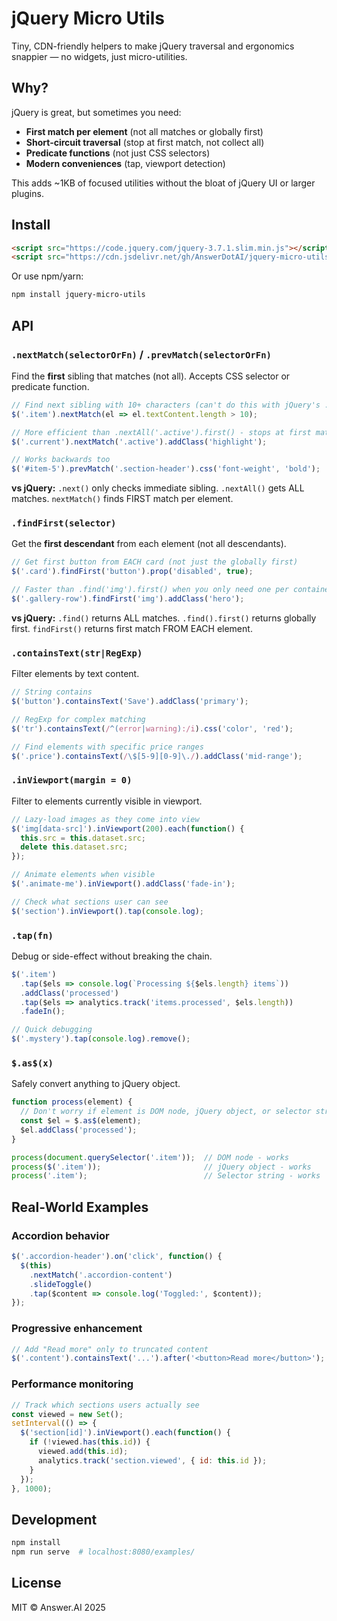 # jQuery Micro Utils

Tiny, CDN-friendly helpers to make jQuery traversal and ergonomics snappier — no widgets, just micro-utilities.

## Why?

jQuery is great, but sometimes you need:
- **First match per element** (not all matches or globally first)
- **Short-circuit traversal** (stop at first match, not collect all)
- **Predicate functions** (not just CSS selectors)
- **Modern conveniences** (tap, viewport detection)

This adds ~1KB of focused utilities without the bloat of jQuery UI or larger plugins.

## Install

```html
<script src="https://code.jquery.com/jquery-3.7.1.slim.min.js"></script>
<script src="https://cdn.jsdelivr.net/gh/AnswerDotAI/jquery-micro-utils@0.1.4/src/jquery-micro-utils.js"></script>
```

Or use npm/yarn:
```bash
npm install jquery-micro-utils
```

## API

### `.nextMatch(selectorOrFn)` / `.prevMatch(selectorOrFn)`

Find the **first** sibling that matches (not all). Accepts CSS selector or predicate function.

```js
// Find next sibling with 10+ characters (can't do this with jQuery's .next())
$('.item').nextMatch(el => el.textContent.length > 10);

// More efficient than .nextAll('.active').first() - stops at first match
$('.current').nextMatch('.active').addClass('highlight');

// Works backwards too
$('#item-5').prevMatch('.section-header').css('font-weight', 'bold');
```

**vs jQuery:** `.next()` only checks immediate sibling. `.nextAll()` gets ALL matches. `nextMatch()` finds FIRST match per element.

### `.findFirst(selector)`

Get the **first descendant** from each element (not all descendants).

```js
// Get first button from EACH card (not just the globally first)
$('.card').findFirst('button').prop('disabled', true);

// Faster than .find('img').first() when you only need one per container
$('.gallery-row').findFirst('img').addClass('hero');
```

**vs jQuery:** `.find()` returns ALL matches. `.find().first()` returns globally first. `findFirst()` returns first match FROM EACH element.

### `.containsText(str|RegExp)`

Filter elements by text content.

```js
// String contains
$('button').containsText('Save').addClass('primary');

// RegExp for complex matching
$('tr').containsText(/^(error|warning):/i).css('color', 'red');

// Find elements with specific price ranges
$('.price').containsText(/\$[5-9][0-9]\./).addClass('mid-range');
```

### `.inViewport(margin = 0)`

Filter to elements currently visible in viewport.

```js
// Lazy-load images as they come into view
$('img[data-src]').inViewport(200).each(function() {
  this.src = this.dataset.src;
  delete this.dataset.src;
});

// Animate elements when visible
$('.animate-me').inViewport().addClass('fade-in');

// Check what sections user can see
$('section').inViewport().tap(console.log);
```

### `.tap(fn)`

Debug or side-effect without breaking the chain.

```js
$('.item')
  .tap($els => console.log(`Processing ${$els.length} items`))
  .addClass('processed')
  .tap($els => analytics.track('items.processed', $els.length))
  .fadeIn();

// Quick debugging
$('.mystery').tap(console.log).remove();
```

### `$.as$(x)`

Safely convert anything to jQuery object.

```js
function process(element) {
  // Don't worry if element is DOM node, jQuery object, or selector string
  const $el = $.as$(element);
  $el.addClass('processed');
}

process(document.querySelector('.item'));  // DOM node - works
process($('.item'));                       // jQuery object - works
process('.item');                          // Selector string - works
```

## Real-World Examples

### Accordion behavior
```js
$('.accordion-header').on('click', function() {
  $(this)
    .nextMatch('.accordion-content')
    .slideToggle()
    .tap($content => console.log('Toggled:', $content));
});
```

### Progressive enhancement
```js
// Add "Read more" only to truncated content
$('.content').containsText('...').after('<button>Read more</button>');
```

### Performance monitoring
```js
// Track which sections users actually see
const viewed = new Set();
setInterval(() => {
  $('section[id]').inViewport().each(function() {
    if (!viewed.has(this.id)) {
      viewed.add(this.id);
      analytics.track('section.viewed', { id: this.id });
    }
  });
}, 1000);
```

## Development

```bash
npm install
npm run serve  # localhost:8080/examples/
```

## License

MIT © Answer.AI 2025

